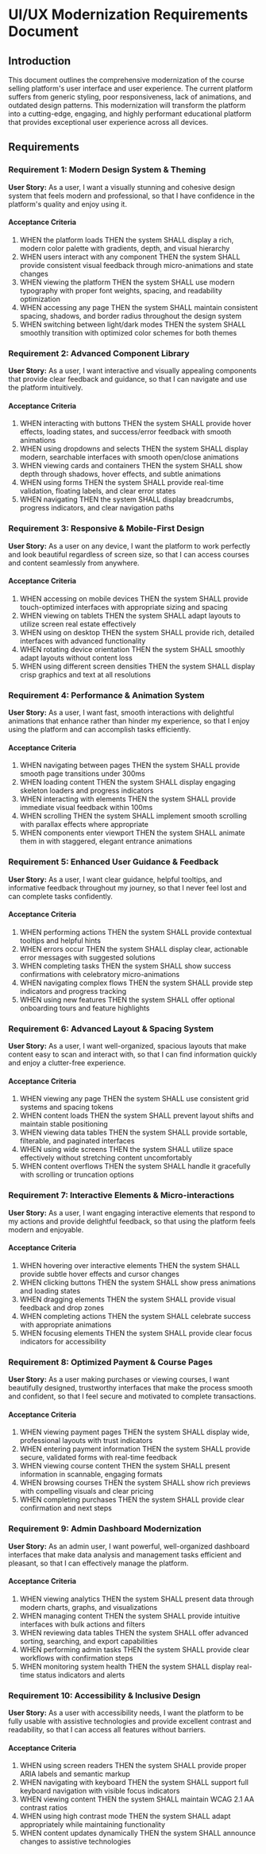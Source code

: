 # UI/UX Modernization Requirements Document

## Introduction

This document outlines the comprehensive modernization of the course selling platform's user interface and user experience. The current platform suffers from generic styling, poor responsiveness, lack of animations, and outdated design patterns. This modernization will transform the platform into a cutting-edge, engaging, and highly performant educational platform that provides exceptional user experience across all devices.

## Requirements

### Requirement 1: Modern Design System & Theming

**User Story:** As a user, I want a visually stunning and cohesive design system that feels modern and professional, so that I have confidence in the platform's quality and enjoy using it.

#### Acceptance Criteria

1. WHEN the platform loads THEN the system SHALL display a rich, modern color palette with gradients, depth, and visual hierarchy
2. WHEN users interact with any component THEN the system SHALL provide consistent visual feedback through micro-animations and state changes
3. WHEN viewing the platform THEN the system SHALL use modern typography with proper font weights, spacing, and readability optimization
4. WHEN accessing any page THEN the system SHALL maintain consistent spacing, shadows, and border radius throughout the design system
5. WHEN switching between light/dark modes THEN the system SHALL smoothly transition with optimized color schemes for both themes

### Requirement 2: Advanced Component Library

**User Story:** As a user, I want interactive and visually appealing components that provide clear feedback and guidance, so that I can navigate and use the platform intuitively.

#### Acceptance Criteria

1. WHEN interacting with buttons THEN the system SHALL provide hover effects, loading states, and success/error feedback with smooth animations
2. WHEN using dropdowns and selects THEN the system SHALL display modern, searchable interfaces with smooth open/close animations
3. WHEN viewing cards and containers THEN the system SHALL show depth through shadows, hover effects, and subtle animations
4. WHEN using forms THEN the system SHALL provide real-time validation, floating labels, and clear error states
5. WHEN navigating THEN the system SHALL display breadcrumbs, progress indicators, and clear navigation paths

### Requirement 3: Responsive & Mobile-First Design

**User Story:** As a user on any device, I want the platform to work perfectly and look beautiful regardless of screen size, so that I can access courses and content seamlessly from anywhere.

#### Acceptance Criteria

1. WHEN accessing on mobile devices THEN the system SHALL provide touch-optimized interfaces with appropriate sizing and spacing
2. WHEN viewing on tablets THEN the system SHALL adapt layouts to utilize screen real estate effectively
3. WHEN using on desktop THEN the system SHALL provide rich, detailed interfaces with advanced functionality
4. WHEN rotating device orientation THEN the system SHALL smoothly adapt layouts without content loss
5. WHEN using different screen densities THEN the system SHALL display crisp graphics and text at all resolutions

### Requirement 4: Performance & Animation System

**User Story:** As a user, I want fast, smooth interactions with delightful animations that enhance rather than hinder my experience, so that I enjoy using the platform and can accomplish tasks efficiently.

#### Acceptance Criteria

1. WHEN navigating between pages THEN the system SHALL provide smooth page transitions under 300ms
2. WHEN loading content THEN the system SHALL display engaging skeleton loaders and progress indicators
3. WHEN interacting with elements THEN the system SHALL provide immediate visual feedback within 100ms
4. WHEN scrolling THEN the system SHALL implement smooth scrolling with parallax effects where appropriate
5. WHEN components enter viewport THEN the system SHALL animate them in with staggered, elegant entrance animations

### Requirement 5: Enhanced User Guidance & Feedback

**User Story:** As a user, I want clear guidance, helpful tooltips, and informative feedback throughout my journey, so that I never feel lost and can complete tasks confidently.

#### Acceptance Criteria

1. WHEN performing actions THEN the system SHALL provide contextual tooltips and helpful hints
2. WHEN errors occur THEN the system SHALL display clear, actionable error messages with suggested solutions
3. WHEN completing tasks THEN the system SHALL show success confirmations with celebratory micro-animations
4. WHEN navigating complex flows THEN the system SHALL provide step indicators and progress tracking
5. WHEN using new features THEN the system SHALL offer optional onboarding tours and feature highlights

### Requirement 6: Advanced Layout & Spacing System

**User Story:** As a user, I want well-organized, spacious layouts that make content easy to scan and interact with, so that I can find information quickly and enjoy a clutter-free experience.

#### Acceptance Criteria

1. WHEN viewing any page THEN the system SHALL use consistent grid systems and spacing tokens
2. WHEN content loads THEN the system SHALL prevent layout shifts and maintain stable positioning
3. WHEN viewing data tables THEN the system SHALL provide sortable, filterable, and paginated interfaces
4. WHEN using wide screens THEN the system SHALL utilize space effectively without stretching content uncomfortably
5. WHEN content overflows THEN the system SHALL handle it gracefully with scrolling or truncation options

### Requirement 7: Interactive Elements & Micro-interactions

**User Story:** As a user, I want engaging interactive elements that respond to my actions and provide delightful feedback, so that using the platform feels modern and enjoyable.

#### Acceptance Criteria

1. WHEN hovering over interactive elements THEN the system SHALL provide subtle hover effects and cursor changes
2. WHEN clicking buttons THEN the system SHALL show press animations and loading states
3. WHEN dragging elements THEN the system SHALL provide visual feedback and drop zones
4. WHEN completing actions THEN the system SHALL celebrate success with appropriate animations
5. WHEN focusing elements THEN the system SHALL provide clear focus indicators for accessibility

### Requirement 8: Optimized Payment & Course Pages

**User Story:** As a user making purchases or viewing courses, I want beautifully designed, trustworthy interfaces that make the process smooth and confident, so that I feel secure and motivated to complete transactions.

#### Acceptance Criteria

1. WHEN viewing payment pages THEN the system SHALL display wide, professional layouts with trust indicators
2. WHEN entering payment information THEN the system SHALL provide secure, validated forms with real-time feedback
3. WHEN viewing course content THEN the system SHALL present information in scannable, engaging formats
4. WHEN browsing courses THEN the system SHALL show rich previews with compelling visuals and clear pricing
5. WHEN completing purchases THEN the system SHALL provide clear confirmation and next steps

### Requirement 9: Admin Dashboard Modernization

**User Story:** As an admin user, I want powerful, well-organized dashboard interfaces that make data analysis and management tasks efficient and pleasant, so that I can effectively manage the platform.

#### Acceptance Criteria

1. WHEN viewing analytics THEN the system SHALL present data through modern charts, graphs, and visualizations
2. WHEN managing content THEN the system SHALL provide intuitive interfaces with bulk actions and filters
3. WHEN reviewing data tables THEN the system SHALL offer advanced sorting, searching, and export capabilities
4. WHEN performing admin tasks THEN the system SHALL provide clear workflows with confirmation steps
5. WHEN monitoring system health THEN the system SHALL display real-time status indicators and alerts

### Requirement 10: Accessibility & Inclusive Design

**User Story:** As a user with accessibility needs, I want the platform to be fully usable with assistive technologies and provide excellent contrast and readability, so that I can access all features without barriers.

#### Acceptance Criteria

1. WHEN using screen readers THEN the system SHALL provide proper ARIA labels and semantic markup
2. WHEN navigating with keyboard THEN the system SHALL support full keyboard navigation with visible focus indicators
3. WHEN viewing content THEN the system SHALL maintain WCAG 2.1 AA contrast ratios
4. WHEN using high contrast mode THEN the system SHALL adapt appropriately while maintaining functionality
5. WHEN content updates dynamically THEN the system SHALL announce changes to assistive technologies